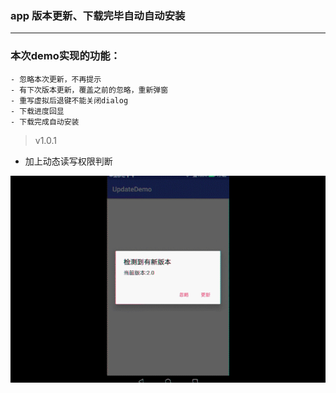 ### app 版本更新、下载完毕自动自动安装
---

### 本次demo实现的功能：
```
- 忽略本次更新，不再提示
- 有下次版本更新，覆盖之前的忽略，重新弹窗
- 重写虚拟后退键不能关闭dialog
- 下载进度回显
- 下载完成自动安装
```

> v1.0.1
- 加上动态读写权限判断

![image](https://github.com/BmobSnail/UpdateDemo/blob/master/images/UpdateDemo.gif)
